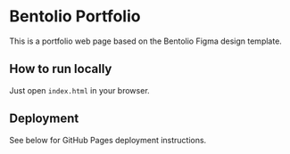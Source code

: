 # Bentolio Portfolio

This is a portfolio web page based on the Bentolio Figma design template.

## How to run locally
Just open `index.html` in your browser.

## Deployment
See below for GitHub Pages deployment instructions.